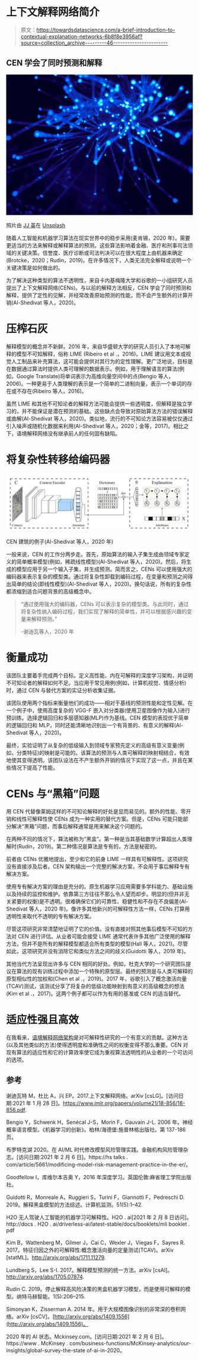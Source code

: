 # 上下文解释网络简介

> 原文：<https://towardsdatascience.com/a-brief-introduction-to-contextual-explanation-networks-6b8f8e3956af?source=collection_archive---------46----------------------->

## CEN 学会了同时预测和解释

![](img/5aad33952726b9804d3730f1107fe5f6.png)

照片由 [JJ 英](https://unsplash.com/@jjying)在 [Unsplash](http://unsplash.com)

随着人工智能和机器学习算法在现实世界中的稳步采用(麦肯锡，2020 年)，需要更适当的方法来解释或解释算法的预测。这些算法影响着金融、医疗和刑事司法领域的关键决策。信誉度、医疗诊断或司法判决可以在很大程度上由机器来确定(Brotcke，2020；Rudin，2019)。在许多情况下，人类无法完全解释或说明一个关键决策是如何做出的。

为了解决这种类型的算法不透明性，来自卡内基梅隆大学和谷歌的一小组研究人员提出了上下文解释网络(CENs)。与以前的解释方法相反，CEN 学会了同时预测和解释，提供了定性的见解，并经常改善原始预测的性能，而不会产生额外的计算开销(Al-Shedivat 等人，2020)。

# 压榨石灰

解释模型的概念并不新鲜。2016 年，来自华盛顿大学的研究人员引入了本地可解释的模型不可知解释，俗称 LIME (Ribeiro et al .，2016)。LIME 建议用文本或视觉人工制品来补充算法，这可能会提供对其行为的定性理解。更广泛地说，目标是在数据通过算法时提供人类可理解的数据表示。例如，用于理解语言的算法(例如，Google Translate)将单词表示为高维向量空间中的点(Bengio 等人，2006)。一种更易于人类理解的表示是一个简单的二进制向量，表示一个单词的存在或不存在(Ribeiro 等人，2016)。

虽然 LIME 和其他不可知论者的解释方法可能会提供一些透明度，但解释是独立学习的，并不能保证是潜在预测的基础。这些缺点会导致对原始算法方法的错误解释或曲解(Al-Shedivat 等人，2020)。类似地，流行的不可知论方法容易被仅仅通过引入噪声或随机化数据来利用(Al-Shedivat 等人，2020；金等，2017)。相比之下，语境解释网络没有继承前人的任何固有缺陷。

# 将复杂性转移给编码器

![](img/3b004617ecda06f24047edb0ecd766d0.png)

CEN 建筑的例子(Al-Shedivat 等人，2020 年)

一般来说，CEN 的工作分两步走。首先，原始算法的输入子集生成由领域专家定义的简单概率模型(例如，稀疏线性模型)(Al-Shedivat 等人，2020)。然后，将生成的模型应用于另一个输入子集，并生成预测。简而言之，CENs 可以使用强大的编码器来表示复杂的模型类。通过将复杂性卸载到编码过程，在变量和预测之间得出简单的结论(即线性模型)(Al-Shedivat 等人，2020)。换句话说，所有的复杂性都浓缩到适合问题背景的高级概念中。

> “通过使用强大的编码器，CENs 可以表示复杂的模型类。与此同时，通过将复杂性纳入编码过程，我们实现了解释的简单性，并可以根据感兴趣的变量来解释预测。”
> 
> -谢迪瓦等人，2020 年

# 衡量成功

该团队主要着手完成两个目标。定义高性能、内在可解释的深度学习架构，并证明不可知论者的解释如何不足。当应用于常见用例(例如，计算机视觉、情感分析)时，通过 CEN 与替代方案的实证分析收集证据。

该团队使用两个指标来衡量他们的成功——相对于基线的预测性能和定性见解。在一个例子中，使用高度复杂的 VGG-F 嵌入对分类器(使用卫星图像作为输入)进行预训练。选择逻辑回归和多层感知器(MLP)作为基线。CEN 模型的表现优于简单的逻辑回归和 MLP，同时还能清晰地识别出一个有背景的、有意义的解释(Al-Shedivat 等人，2020)。

最终，实验证明了从复杂的低级输入到领域专家预先定义的高级有意义变量(例如，分类特征)的映射是可能的。该算法的预测与人类可解释的映射相结合，有效地使其变得透明。该团队设法在不产生额外开销的情况下实现了这一点，并且在某些情况下提高了性能。

# CENs 与“黑箱”问题

用 CEN 代替像莱姆这样的不可知论解释的好处是显而易见的。额外的性能、零开销和线性可解释性使 CENs 成为一种实用的替代方案。但是，CENs 可能只能部分解决“黑箱”问题，而事后解释通常是用来解决这个问题的。

在两种不同的情况下，算法被称为“黑盒”。第一种是当其基础数学计算超出人类理解时(Rudin，2019)。第二种情况是算法是专有的，方法是秘密的。

前者由 CENs 优雅地提出，至少和它的前身 LIME 一样具有可解释性。这项研究没有直接涉及后者。CEN 架构输出一个完整的解决方案，不会用于事后解释专有解决方案。

使用专有解决方案的理由是充分的。原生机器学习应用需要多学科能力、基础设施以及持续的监控和维护。依靠第三方往往不那么令人望而却步。明显的(但并非无关紧要的权衡)是不透明。很难确保它们的可靠性、稳健性和不存在不良偏差(Al-Shedivat 等人，2020 年)。像许多其他新兴的可解释性方法一样，CENs 打算用透明性来取代不透明的专有解决方案。

尽管这项研究非常清楚地证明了它的价值。没有直接对照其他事后模型不可知的方法对 CEN 进行评估。从业者可能会接受 LIME 通常代表许多其他广泛使用的解释方法，但并不是所有的解释模型都适合所有类型的模型(Hall 等人，2021)。尽管如此，这项研究并没有消除它和类似方法之间的歧义(Guidotti 等人，2019 年)。

其他当代方法呈现出许多与 CEN 相同的好处。例如，杜克大学的一个研究团队提议在算法的现有训练过程中添加一个特殊的原型层。最终的预测是与人类可解释的原型相似性的加权和(Chen et al .，2019)。2017 年，谷歌引入了概念激活向量(TCAV)测试，该测试分享了将复杂的低级功能映射到有意义的高级概念的想法(Kim et al .，2017)。这两个例子都可以作为有用的基准或 CEN 的适当替代。

# 适应性强且高效

在我看来，[语境解释网络架构](https://arxiv.org/abs/1705.10301)是对可解释性研究的一个有意义的贡献。这种方法(以及其他类似的方法)使得透明度和准确性之间的权衡变得不那么重要。CEN 对现有算法的适应性和它的计算效率使它成为重视算法透明性的从业者的一个可访问的选项。

## 参考

谢迪瓦特 M，杜比 A，兴 EP。2017.上下文解释网络。arXiv [csLG]。[访问日期:2021 年 1 月 28 日]。https://www.jmlr.org/papers/volume21/18-856/18-856.pdf.

Bengio Y，Schwenk H，Senécal J-S，Morin F，Gauvain J-L. 2006 年。神经概率语言模型。《机器学习的创新》。柏林/海德堡:施普林格出版社。第 137-186 页。

布罗特克湖 2020。在 AI/ML 时代修改模型风险管理实践。金融机构风险管理杂志。[访问日期:2021 年 2 月 6 日]。https://hs talks . com/article/5661/modificing-model-risk-management-practice-in-the-er/。

Goodfellow I，库维尔本吉奥 Y，2016 年深度学习。英国伦敦:麻省理工学院出版社。

Guidotti R，Monreale A，Ruggieri S，Turini F，Giannotti F，Pedreschi D. 2019。解释黑盒模型的方法综述。计算机监测。51(5):1–42.

H2O 无人驾驶人工智能的机器学习可解释性。H2O . ai[2021 年 2 月 8 日访问]。http://docs . H2O . ai/driverless-ai/latest-stable/docs/booklets/mli booklet . pdf

Kim B，Wattenberg M，Gilmer J，Cai C，Wexler J，Viegas F，Sayres R. 2017。特征归因之外的可解释性:概念激活向量的定量测试(TCAV)。arXiv [statML]。http://arxiv.org/abs/1711.11279.

Lundberg S，Lee S-I. 2017。解释模型预测的统一方法。arXiv [csAI]。http://arxiv.org/abs/1705.07874.

Rudin C. 2019。停止解释高风险决策的黑盒机器学习模型，而是使用可解释的模型。纳特马赫智能。1(5):206–215.

Simonyan K，Zisserman A. 2014 年。用于大规模图像识别的非常深的卷积网络。arXiv [csCV]。[http://arxiv.org/abs/1409.1556](http://arxiv.org/abs/1409.1556)。

2020 年的 AI 状态。Mckinsey.com。[访问日期:2021 年 2 月 6 日]。https://www . McKinsey . com/business-functions/McKinsey-analytics/our-insights/global-survey-the-state of-ai-in-2020。